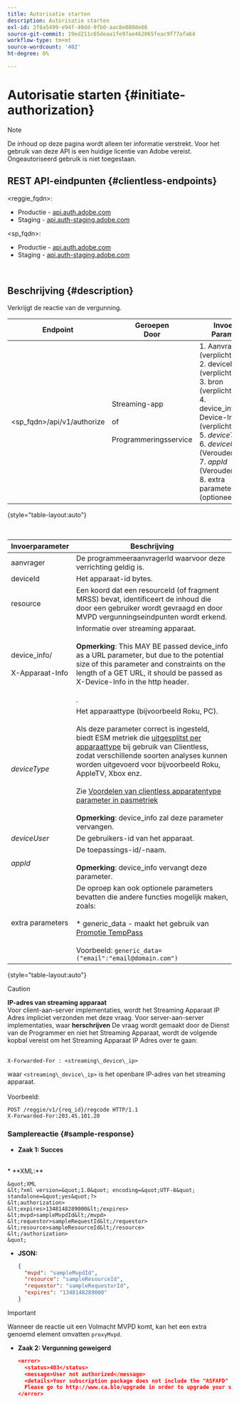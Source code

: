 ```yaml
---
title: Autorisatie starten
description: Autorisatie starten
exl-id: 2f8a5499-e94f-40dd-9fb0-aac8e080de66
source-git-commit: 19ed211c65deaa1fe97ae462065feac9f77afa64
workflow-type: tm+mt
source-wordcount: '402'
ht-degree: 0%

---
```


# Autorisatie starten {#initiate-authorization}

>[!NOTE]
>
>De inhoud op deze pagina wordt alleen ter informatie verstrekt. Voor het gebruik van deze API is een huidige licentie van Adobe vereist. Ongeautoriseerd gebruik is niet toegestaan.

## REST API-eindpunten {#clientless-endpoints}

&lt;reggie_fqdn>:

* Productie - [api.auth.adobe.com](http://api.auth.adobe.com/)
* Staging - [api.auth-staging.adobe.com](http://api.auth-staging.adobe.com/)

&lt;sp_fqdn>:

* Productie - [api.auth.adobe.com](http://api.auth.adobe.com/)
* Staging - [api.auth-staging.adobe.com](http://api.auth-staging.adobe.com/)

</br>

## Beschrijving {#description}

Verkrijgt de reactie van de vergunning.

| Endpoint | Geroepen  </br>Door | Invoer   </br>Params | HTTP  </br>Methode | Antwoord | HTTP  </br>Antwoord |
| --- | --- | --- | --- | --- | --- |
| &lt;sp_fqdn>/api/v1/authorize | Streaming-app</br></br>of</br></br>Programmeringsservice | 1. Aanvrager (verplicht)</br>2.  deviceId (verplicht)</br>3.  bron (verplicht)</br>4.  device_info/X-Device-Info (verplicht)</br>5.  _deviceType_</br> 6.  _deviceUser_ (Verouderd)</br>7.  _appId_ (Verouderd)</br>8.  extra parameters (optioneel) | GET | XML of JSON met machtigingsdetails of foutdetails als dit mislukt. Zie onderstaande voorbeelden. | 200 - Succes  </br>403 - Geen succes |

{style="table-layout:auto"}

</br>


| Invoerparameter | Beschrijving |
| --- | --- |
| aanvrager | De programmeeraanvragerId waarvoor deze verrichting geldig is. |
| deviceId | Het apparaat-id bytes. |
| resource | Een koord dat een resourceId (of fragment MRSS) bevat, identificeert de inhoud die door een gebruiker wordt gevraagd en door MVPD vergunningseindpunten wordt erkend. |
| device_info/</br></br>X-Apparaat-Info | Informatie over streaming apparaat.</br></br>**Opmerking**: This MAY BE passed device_info as a URL parameter, but due to the potential size of this parameter and constraints on the length of a GET URL, it should be passed as X-Device-Info in the http header. </br></br><!--See the full details in [Passing Device and Connection Information](http://tve.helpdocsonline.com/passing-device-information)-->. |
| _deviceType_ | Het apparaattype (bijvoorbeeld Roku, PC).</br></br>Als deze parameter correct is ingesteld, biedt ESM metriek die [uitgesplitst per apparaattype](/help/authentication/entitlement-service-monitoring-overview.md#clientless_device_type) bij gebruik van Clientless, zodat verschillende soorten analyses kunnen worden uitgevoerd voor bijvoorbeeld Roku, AppleTV, Xbox enz.</br></br>Zie [Voordelen van clientless apparatentype parameter in pasmetriek ](/help/authentication/benefits-of-using-the-clientless-devicetype-parameter-in-pass-metrics.md)</br></br>**Opmerking**: device_info zal deze parameter vervangen. |
| _deviceUser_ | De gebruikers-id van het apparaat. |
| _appId_ | De toepassings-id/-naam. </br></br>**Opmerking**: device_info vervangt deze parameter. |
| extra parameters | De oproep kan ook optionele parameters bevatten die andere functies mogelijk maken, zoals:</br></br>* generic_data - maakt het gebruik van [Promotie TempPass](/help/authentication/promotional-temp-pass.md)</br></br>Voorbeeld: `generic_data=("email":"email@domain.com")` |

{style="table-layout:auto"}

>[!CAUTION]
>
>**IP-adres van streaming apparaat**</br>
>Voor client-aan-server implementaties, wordt het Streaming Apparaat IP Adres impliciet verzonden met deze vraag.  Voor server-aan-server implementaties, waar **herschrijven** De vraag wordt gemaakt door de Dienst van de Programmer en niet het Streaming Apparaat, wordt de volgende kopbal vereist om het Streaming Apparaat IP Adres over te gaan:</br></br>
>
>```
>X-Forwarded-For : <streaming\_device\_ip>
>```
>
>waar `<streaming\_device\_ip>` is het openbare IP-adres van het streaming apparaat.</br></br>
>Voorbeeld:</br>
>
>```
>POST /reggie/v1/{req_id}/regcode HTTP/1.1
>X-Forwarded-For:203.45.101.20
>```
>


### Samplereactie {#sample-response}

* **Zaak 1: Succes**
</br>
  * **XML:**
  </br>

    &quot;XML
    &lt;?xml version=&quot;1.0&quot; encoding=&quot;UTF-8&quot; standalone=&quot;yes&quot;?>
    &lt;authorization>
    &lt;expires>1348148289000&lt;/expires>
    &lt;mvpd>sampleMvpdId&lt;/mvpd>
    &lt;requestor>sampleRequestId&lt;/requestor>
    &lt;resource>sampleResourceId&lt;/resource>
    &lt;/authorization>
    &quot;



* **JSON:**

  ```JSON
  {
    "mvpd": "sampleMvpdId",
    "resource": "sampleResourceId",
    "requestor": "sampleRequestorId",
    "expires": "1348148289000"
  }
  ```

>[!IMPORTANT]
>
>Wanneer de reactie uit een Volmacht MVPD komt, kan het een extra genoemd element omvatten `proxyMvpd`.



* **Zaak 2: Vergunning geweigerd**


  ```JSON
  <error>
    <status>403</status>
    <message>User not authorized</message>
    <details>Your subscription package does not include the "ASFAFD" channel.
    Please go to http://www.ca.ble/upgrade in order to upgrade your subscription.</details>
  </error>
  ```
